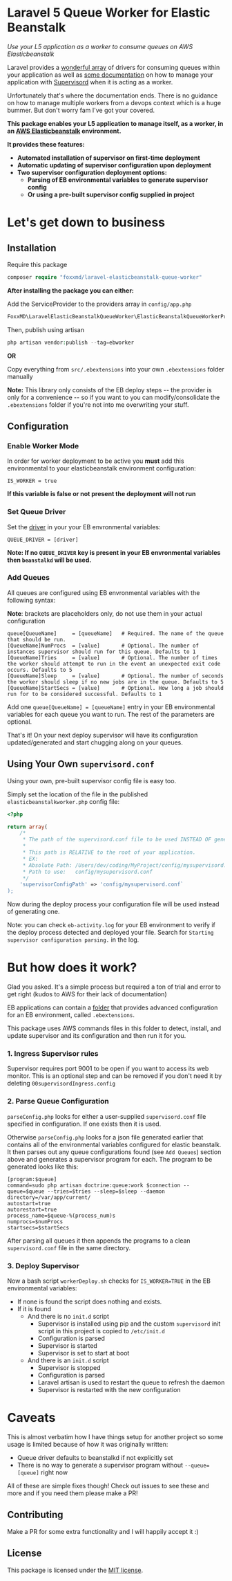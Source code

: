 # Laravel 5 Queue Worker for Elastic Beanstalk

*Use your L5 application as a worker to consume queues on AWS Elasticbeanstalk*

Laravel provides a [wonderful array](https://laravel.com/docs/5.1/queues) of drivers for consuming queues within your application as well as [some documentation](https://laravel.com/docs/5.1/queues#supervisor-configuration) on how to manage your application with [Supervisord](http://supervisord.org/) when it is acting as a worker.

Unfortunately that's where the documentation ends. There is no guidance on how to manage multiple workers from a devops context which is a huge bummer. But don't worry fam I've got your covered.

**This package enables your L5 application to manage itself, as a worker, in an [AWS Elasticbeanstalk](https://aws.amazon.com/elasticbeanstalk/) environment.**

**It provides these features:**

* **Automated installation of supervisor on first-time deployment**
* **Automatic updating of supervisor configuration upon deployment**
* **Two supervisor configuration deployment options:**
  * **Parsing of EB environmental variables to generate supervisor config**
  * **Or using a pre-built supervisor config supplied in project**

# Let's get down to business


## Installation

Require this package

```php
composer require "foxxmd/laravel-elasticbeanstalk-queue-worker"
```

**After installing the package you can either:**

Add the ServiceProvider to the providers array in `config/app.php`

```php
FoxxMD\LaravelElasticBeanstalkQueueWorker\ElasticBeanstalkQueueWorkerProvider::class
```

Then, publish using artisan

```php
php artisan vendor:publish --tag=ebworker
```

**OR**

Copy everything from `src/.ebextensions` into your own `.ebextensions` folder manually

**Note:** This library only consists of the EB deploy steps -- the provider is only for a convenience -- so if you want to you can modify/consolidate the `.ebextensions` folder if you're not into me overwriting your stuff.


## Configuration

### Enable Worker Mode

In order for worker deployment to be active you **must** add this environmental to your elasticbeanstalk environment configuration:

```
IS_WORKER = true
```

**If this variable is false or not present the deployment will not run**

### Set Queue Driver

Set the [driver](https://laravel.com/docs/5.1/queues#introduction) in your your EB envronmental variables:

```
QUEUE_DRIVER = [driver]
```

**Note: If no `QUEUE_DRIVER` key is present in your EB envronmental variables then `beanstalkd` will be used.**

### Add Queues

All queues are configured using EB envronmental variables with the following syntax:

**Note**: brackets are placeholders only, do not use them in your actual configuration

```
queue[QueueName]     = [queueName]   # Required. The name of the queue that should be run.
[QueueName]NumProcs  = [value]       # Optional. The number of instances supervisor should run for this queue. Defaults to 1
[QueueName]Tries     = [value]       # Optional. The number of times the worker should attempt to run in the event an unexpected exit code occurs. Defaults to 5
[QueueName]Sleep     = [value]       # Optional. The number of seconds the worker should sleep if no new jobs are in the queue. Defaults to 5
[QueueName]StartSecs = [value]       # Optional. How long a job should run for to be considered successful. Defaults to 1
```

Add one `queue[QueueName] = [queueName]` entry in your EB environmental variables for each queue you want to run. The rest of the parameters are optional.

That's it! On your next deploy supervisor will have its configuration updated/generated and start chugging along on your queues.

## Using Your Own `supervisord.conf`

Using your own, pre-built supervisor config file is easy too.

Simply set the location of the file in the published `elasticbeanstalkworker.php` config file:

```php
<?php

return array(
	/*
	 * The path of the supervisord.conf file to be used INSTEAD OF generating one from environmental variables. Note that this can be null if you do not have one.
	 *
	 * This path is RELATIVE to the root of your application.
	 * EX:
	 * Absolute Path: /Users/dev/coding/MyProject/config/mysupervisord.conf
	 * Path to use:   config/mysupervisord.conf
	 */
	'supervisorConfigPath' => 'config/mysupervisord.conf`
);
```

Now during the deploy process your configuration file will be used instead of generating one.

Note: you can check `eb-activity.log` for your EB environment to verify if the deploy process detected and deployed your file. Search for `Starting supervisor configuration parsing.` in the log.

# But how does it work?

Glad you asked. It's a simple process but required a ton of trial and error to get right (kudos to AWS for their lack of documentation)

EB applications can contain a [folder](https://docs.aws.amazon.com/elasticbeanstalk/latest/dg/ebextensions.html) that provides advanced configuration for an EB environment, called `.ebextensions`.

This package uses AWS commands files in this folder to detect, install, and update supervisor and its configuration and then run it for you.

### 1. Ingress Supervisor rules

Supervisor requires port 9001 to be open if you want to access its web monitor. This is an optional step and can be removed if you don't need it by deleting `00supervisordIngress.config`

### 2. Parse Queue Configuration

`parseConfig.php` looks for either a user-supplied `supervisord.conf` file specified in configuration. If one exists then it is used.

Otherwise `parseConfig.php` looks for a json file generated earlier that contains all of the environmental variables configured for elastic beanstalk. It then parses out any queue configurations found (see `Add Queues`) section above and generates a supervisor program for each. The program to be generated looks like this:

```
[program:$queue]
command=sudo php artisan doctrine:queue:work $connection --queue=$queue --tries=$tries --sleep=$sleep --daemon
directory=/var/app/current/
autostart=true
autorestart=true
process_name=$queue-%(process_num)s
numprocs=$numProcs
startsecs=$startSecs
```

After parsing all queues it then appends the programs to a clean `supervisord.conf` file in the same directory.

### 3. Deploy Supervisor

Now a bash script `workerDeploy.sh` checks for `IS_WORKER=TRUE` in the EB environmental variables:

* If none is found the script does nothing and exists.
* If it is found
  * And there is no `init.d` script
    * Supervisor is installed using pip and the custom `supervisord` init script in this project is copied to `/etc/init.d`
    * Configuration is parsed
    * Supervisor is started
    * Supervisor is set to start at boot
  * And there is an `init.d` script
    * Supervisor is stopped
    * Configuration is parsed
    * Laravel artisan is used to restart the queue to refresh the daemon
    * Supervisor is restarted with the new configuration


# Caveats

This is almost verbatim how I have things setup for another project so some usage is limited because of how it was originally written:

* Queue driver defaults to beanstalkd if not explicitly set
* There is no way to generate a supervisor program without `--queue=[queue]` right now

All of these are simple fixes though! Check out issues to see these and more and if you need them please make a PR!

## Contributing

Make a PR for some extra functionality and I will happily accept it :)

## License

This package is licensed under the [MIT license](https://github.com/FoxxMD/laravel-elasticbeanstalk-queue-worker/blob/master/LICENSE.txt).
